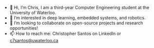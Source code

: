 - 👋 Hi, I’m Chris, I am a third-year Computer Engineering student at the University of Waterloo.
- 👀 I’m interested in deep learning, embedded systems, and robotics. 
- 🌱 I’m looking to collaborate on open-source projects and research opportunities!
- 📫 How to reach me: Christopher Santos on LinkedIn or c7santos@uwaterloo.ca

<!---
chrissantoss/chrissantoss is a ✨ special ✨ repository because its `README.md` (this file) appears on your GitHub profile.
You can click the Preview link to take a look at your changes.
--->

